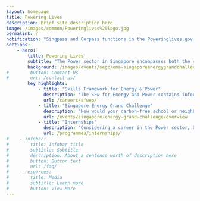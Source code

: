```yaml
---
layout: homepage
title: Powering Lives
description: Brief site description here
image: /images/common/Poweringlives%20logo.jpg
permalink: /
notification: "Singpass and Corpass functions in the Poweringlives.gov.sg will be undergoing scheduled maintenance from 19 Mar 2021 (23:50) to 20 Mar 2021 (08:00), and will not be available during this period. We apologise for any inconvenience."
sections:
    - hero:
        title: Powering Lives
        subtitle: "The Power sector in Singapore encompasses both the electricity and gas sectors. Together with our industry partners, we ensure that a stable and affordable supply of energy is delivered to consumers."
        background: /images/events/segc/ema-singaporeenergygrandchallenge-banner2021v2.png
#        button: Contact Us
#        url: /contact-us/
        key_highlights:
            - title: "Skills Framework for Energy & Power"
              description: "The SFw for Energy and Power contains information on trends, career pathways, occupations, job roles, skills and competencies and training programmes."
              url: /careers/sfwep/
            - title: "Singapore Energy Grand Challenge"
              description: "How would your carbon-free school or neighbourhood in Singapore look like in 2050?"
              url: /events/singapore-energy-grand-challenge/overview
            - title: "Internships"
              description: "Considering a career in the Power sector, but not quite sure what that entails?"
              url: /programmes/internships/
#    - infobar:
#        title: Infobar title
#        subtitle: Subtitle
#        description: About a sentence worth of description here
#        button: Button text
#        url: /faq/
#    - resources:
#        title: Media
#        subtitle: Learn more
#        button: View More
---
```


